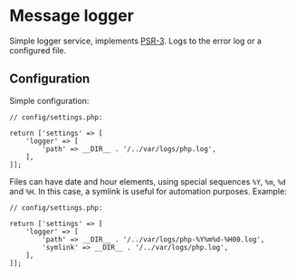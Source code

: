 # Message logger

Simple logger service, implements [PSR-3][1].  Logs to the error log or a configured file.


## Configuration

Simple configuration:

```
// config/settings.php:

return ['settings' => [
    'logger' => [
        'path' => __DIR__ . '/../var/logs/php.log',
    ],
]];
```

Files can have date and hour elements, using special sequences `%Y`, `%m`, `%d` and `%H`.  In this case, a symlink is useful for automation purposes.  Example:

```
// config/settings.php:

return ['settings' => [
    'logger' => [
        'path' => __DIR__ . '/../var/logs/php-%Y%m%d-%H00.log',
        'symlink' => __DIR__ . '/../var/logs/php.log',
    ],
]];
```

[1]: https://www.php-fig.org/psr/psr-3/
